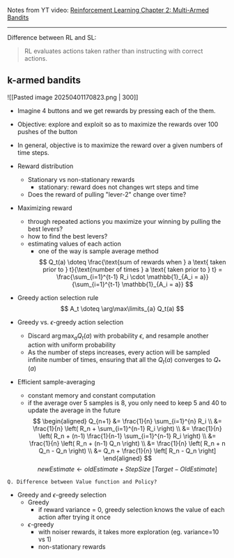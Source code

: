 Notes from YT video: [Reinforcement Learning Chapter 2: Multi-Armed Bandits](https://www.youtube.com/watch?v=9LhNHK1ULxs)

---

Difference between RL and SL:
> RL evaluates actions taken rather than instructing with correct actions.


## k-armed bandits
![[Pasted image 20250401170823.png | 300]]
- Imagine 4 buttons and we get rewards by pressing each of the them. 
- Objective: explore and exploit so as to maximize the rewards over 100 pushes of the button
- In general, objective is to maximize the reward over a given numbers of time steps.

- Reward distribution
	- Stationary vs non-stationary rewards
		- stationary: reward does not changes wrt steps and time
	- Does the reward of pulling "lever-2" change over time?

- Maximizing reward
	- through repeated actions you maximize your winning by pulling the best levers?
	- how to find the best levers?
	- estimating values of each action 
		- one of the way is sample average method
$$
Q_t(a) \doteq \frac{\text{sum of rewards when } a \text{ taken prior to } t}{\text{number of times } a \text{ taken prior to } t} = \frac{\sum_{i=1}^{t-1} R_i \cdot \mathbb{1}_{A_i = a}}{\sum_{i=1}^{t-1} \mathbb{1}_{A_i = a}}
$$

- Greedy action selection rule
$$
A_t \doteq \arg\max\limits_{a} Q_t(a)
$$
- Greedy vs. $\epsilon$-greedy action selection
	- Discard $\arg\max_{a} Q_t(a)$ with probability $\epsilon$, and resample another action with uniform probability 
	- As the number of steps increases, every action will be sampled infinite number of times, ensuring that all the $Q_t(a)$ converges to $Q_*(a)$ 

- Efficient sample-averaging
	- constant memory and constant computation
	- if the average over 5 samples is 8, you only need to keep 5 and 40 to update the average in the future
$$
\begin{aligned}
Q_{n+1} &= \frac{1}{n} \sum_{i=1}^{n} R_i \\
        &= \frac{1}{n} \left( R_n + \sum_{i=1}^{n-1} R_i \right) \\
        &= \frac{1}{n} \left( R_n + (n-1) \frac{1}{n-1} \sum_{i=1}^{n-1} R_i \right) \\
        &= \frac{1}{n} \left( R_n + (n-1) Q_n \right) \\
        &= \frac{1}{n} \left( R_n + n Q_n - Q_n \right) \\
        &= Q_n + \frac{1}{n} \left[ R_n - Q_n \right]
\end{aligned}
$$
$$
{newEstimate} \leftarrow oldEstimate + StepSize\ [Target - OldEstimate]
$$

```ad-question
Q. Difference between Value function and Policy?
```


- Greedy and $\epsilon$-greedy selection
	- Greedy
		- if reward variance = 0, greedy selection knows the value of each action after trying it once
	- $\epsilon$-greedy
		- with noiser rewards, it takes more exploration (eg. variance=10 vs 1)
		- non-stationary rewards